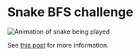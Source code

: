 # Snake BFS challenge

![Animation of snake being played](https://andersource.dev/assets/bfs-zero-to-hero/snake_bfs.gif)

See [this post](https://andersource.dev/2023/10/15/bfs-zero-to-hero-2.html) for more information.